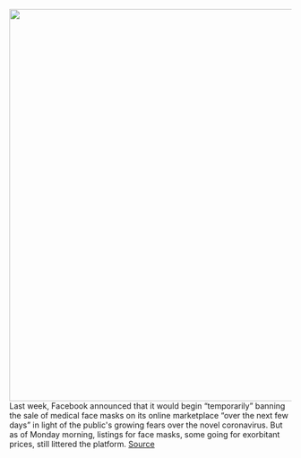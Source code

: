 <img src='https://cdn.vox-cdn.com/thumbor/3Zw1X5vNtml9WCGlwFQ19I8bP2I=/0x0:2040x1360/1200x800/filters:focal(857x517:1183x843)/cdn.vox-cdn.com/uploads/chorus_image/image/66469879/acastro_180720_1777_facebook_0001.0.jpg' width='700px' /><br/>
Last week, Facebook announced that it would begin “temporarily” banning the sale of medical face masks on its online marketplace “over the next few days” in light of the public's growing fears over the novel coronavirus. But as of Monday morning, listings for face masks, some going for exorbitant prices, still littered the platform.
<a href='https://www.theverge.com/2020/3/9/21171654/facebook-ebay-coronavirus-face-mask-listing-ban-evade-amazon-covid19'> Source <a/>